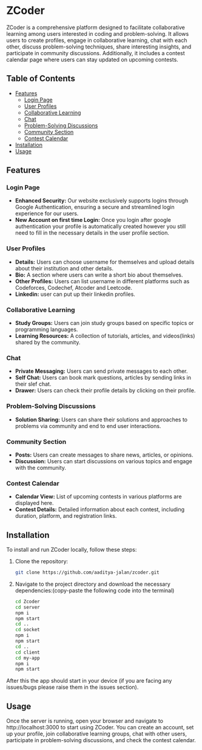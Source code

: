 # ZCoder

ZCoder is a comprehensive platform designed to facilitate collaborative learning among users interested in coding and problem-solving. It allows users to create profiles, engage in collaborative learning, chat with each other, discuss problem-solving techniques, share interesting insights, and participate in community discussions. Additionally, it includes a contest calendar page where users can stay updated on upcoming contests.

## Table of Contents

- [Features](#features)
  - [Login Page](#login-page)
  - [User Profiles](#user-profiles)
  - [Collaborative Learning](#collaborative-learning)
  - [Chat](#chat)
  - [Problem-Solving Discussions](#problem-solving-discussions)
  - [Community Section](#community-section)
  - [Contest Calendar](#contest-calendar)
- [Installation](#installation)
- [Usage](#usage)

## Features

 ### Login Page
 - **Enhanced Security:**  Our website exclusively supports logins through Google Authentication, ensuring a secure and streamlined login experience for our users.
 - **New Account on first time Login:** Once you login after google authentication your profile is automatically created however you still need to fill in the necessary details in the user profile section.

### User Profiles

- **Details:** Users can choose username for themselves and upload details about their institution and other details.
- **Bio:** A section where users can write a short bio about themselves.
- **Other Profiles:** Users can list username in different platforms such as Codeforces, Codechef, Atcoder and Leetcode.
- **Linkedin:** user can put up their linkedin profiles.

### Collaborative Learning

- **Study Groups:** Users can join  study groups based on specific topics or programming languages.
- **Learning Resources:** A collection of tutorials, articles, and videos(links) shared by the community.

### Chat

- **Private Messaging:** Users can send private messages to each other.
- **Self Chat:** Users can book mark questions, articles by sending links in their slef chat.
- **Drawer:** Users can check their profile details by clicking on their profile.

### Problem-Solving Discussions

- **Solution Sharing:** Users can share their solutions and approaches to problems via community and end to end user interactions.

### Community Section

- **Posts:** Users can create messages to share news, articles, or opinions.
- **Discussion:** Users can start discussions on various topics and engage with the community.

### Contest Calendar

- **Calendar View:** List of upcoming contests in various platforms are displayed here.
- **Contest Details:** Detailed information about each contest, including duration, platform, and registration links.

## Installation

To install and run ZCoder locally, follow these steps:

1. Clone the repository:
   ```bash
   git clone https://github.com/aaditya-jalan/zcoder.git
2. Navigate to the project directory and download the necessary dependencies:(copy-paste the following code into the terminal)
   ```bash
   cd Zcoder
   cd server
   npm i
   npm start
   cd ..
   cd socket
   npm i
   npm start
   cd ..
   cd client
   cd my-app
   npm i
   npm start

After this the app should start in your device (if you are facing any issues/bugs please raise them in the issues section).

## Usage

Once the server is running, open your browser and navigate to http://localhost:3000 to start using ZCoder. You can create an account, set up your profile, join collaborative learning groups, chat with other users, participate in problem-solving discussions, and check the contest calendar.

